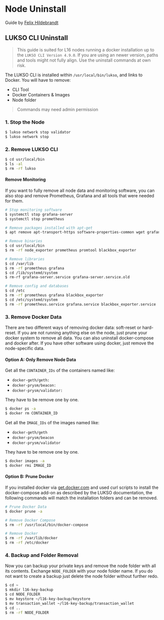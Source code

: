 # Node Uninstall

Guide by [Felix Hildebrandt](https://github.com/fhildeb)

## LUKSO CLI Uninstall

> This guide is suited for L16 nodes running a docker installation up to the `LUKSO CLI Version 4.9.0`. If you are using an newer version, paths and tools might not fully align. Use the uninstall commands at own risk.

The LUKSO CLI is installed within `/usr/local/bin/lukso`, and links to Docker. You will have to remove:

- CLI Tool
- Docker Containers & Images
- Node folder

> Commands may need admin permission

### 1. Stop the Node

```bash
$ lukso network stop validator
$ lukso network stop
```

### 2. Remove LUKSO CLI

```bash
$ cd usr/local/bin
$ ls -al
$ rm -rf lukso
```

#### Remove Monitoring

If you want to fully remove all node data and monitoring software, you can also stop and remove Prometheus, Grafana and all tools that were needed for them.

```bash
# Stop monitoring software
$ systemctl stop grafana-server
$ systemctl stop prometheus

# Remove packages installed with apt-get
$ apt remove apt-transport-https software-properties-common wget grafana-enterprise

# Remove binaries
$ cd usr/local/bin
$ rm -rf node_exporter prometheus promtool blackbox_exporter

# Remove libraries
$ cd /var/lib
$ rm -rf prometheus grafana
$ cd /lib/systemd/system
$ rm-rf grafana-server.service grafana-server.service.old

# Remove config and databases
$ cd /etc
$ rm -rf prometheus grafana blackbox_exporter
$ cd /etc/systemd/system
$ rm -rf prometheus.service grafana.service blackbox_exporter.service

```

### 3. Remove Docker Data

There are two different ways of removing docker data: soft-reset or hard-reset. If you are not running anything else on the node, just prune your docker system to remove all data. You can also uninstall docker-compose and docker after. If you have other software using docker, just remove the node-specific data.

#### Option A: Only Remove Node Data

Get all the `CONTAINER_IDs` of the containers named like:

- `docker-geth/geth:`
- `docker-prysm/beacon:`
- `docker-prysm/validator:`

They have to be remove one by one.

```bash
$ docker ps -a
$ docker rm CONTAINER_ID
```

Get all the `IMAGE_IDs` of the images named like:

- `docker-geth/geth`
- `docker-prysm/beacon`
- `docker-prysm/validator`

They have to be remove one by one.

```bash
$ docker images -a
$ docker rmi IMAGE_ID
```

#### Option B: Prune Docker

If you installed docker via [get.docker.com](https://get.docker.com/) and used curl scripts to install the docker-compose add-on as described by the LUKSO documentation, the following commands will match the installation folders and can be removed.

```bash
# Prune Docker Data
$ docker prune -a

# Remove Docker Compose
$ rm -rf /usr/local/bin/docker-compose

# Remove Docker
$ rm -rf /var/lib/docker
$ rm -rf /etc/docker
```

### 4. Backup and Folder Removal

Now you can backup your private keys and remove the node folder with all its contents. Exchange `NODE_FOLDER` with your node folder name. If you do not want to create a backup just delete the node folder without further redo.

```bash
$ cd ~
$ mkdir l16-key-backup
$ cd NODE_FOLDER
$ mv keystore ~/l16-key-backup/keystore
$ mv transaction_wallet ~/l16-key-backup/transaction_wallet
$ cd ..
$ rm -rf NODE_FOLDER
```
